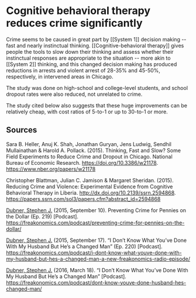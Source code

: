 # Cognitive behavioral therapy reduces crime significantly

Crime seems to be caused in great part by [[System 1]] decision making -- fast and nearly instinctual thinking. [[Cognitive-behavioral therapy]] gives people the tools to slow down their thinking and assess whether their instinctual responses are appropriate to the situation -- more akin to [[System 2]] thinking, and this changed decision making has produced reductions in arrests and violent arrest of 28-35% and 45-50%, respectively, in intervened areas in Chicago. 

The study was done on high-school and college-level students, and school dropout rates were also reduced, not unrelated to crime.

The study cited below also suggests that these huge improvements can be relatively cheap, with cost ratios of 5-to-1 or up to 30-to-1 or more. 

## Sources
Sara B. Heller, Anuj K. Shah, Jonathan Guryan, Jens Ludwig, Sendhil Mullainathan & Harold A. Pollack. (2015). Thinking, Fast and Slow? Some Field Experiments to Reduce Crime and Dropout in Chicago. National Bureau of Economic Research. https://doi.org/10.3386/w21178. https://www.nber.org/papers/w21178

Christopher Blattman, Julian C. Jamison & Margaret Sheridan. (2015). Reducing Crime and Violence: Experimental Evidence from Cognitive Behavioral Therapy in Liberia.  http://dx.doi.org/10.2139/ssrn.2594868. https://papers.ssrn.com/sol3/papers.cfm?abstract_id=2594868

[Dubner, Stephen J.](Stephen%20Dubner.md) (2015, September 10). Preventing Crime for Pennies on the Dollar (Ep. 219) \[Podcast\]. https://freakonomics.com/podcast/preventing-crime-for-pennies-on-the-dollar/

[Dubner, Stephen J.](Stephen%20Dubner.md) (2015, September 17). “I Don’t Know What You’ve Done With My Husband But He’s a Changed Man” (Ep. 220) \[Podcast\]. https://freakonomics.com/podcast/i-dont-know-what-youve-done-with-my-husband-but-hes-a-changed-man-a-new-freakonomics-radio-episode/

[Dubner, Stephen J.](Stephen%20Dubner.md) (2016, March 18). “I Don’t Know What You’ve Done With My Husband But He’s a Changed Man”  \[Podcast\]. https://freakonomics.com/podcast/dont-know-youve-done-husband-hes-changed-man/
